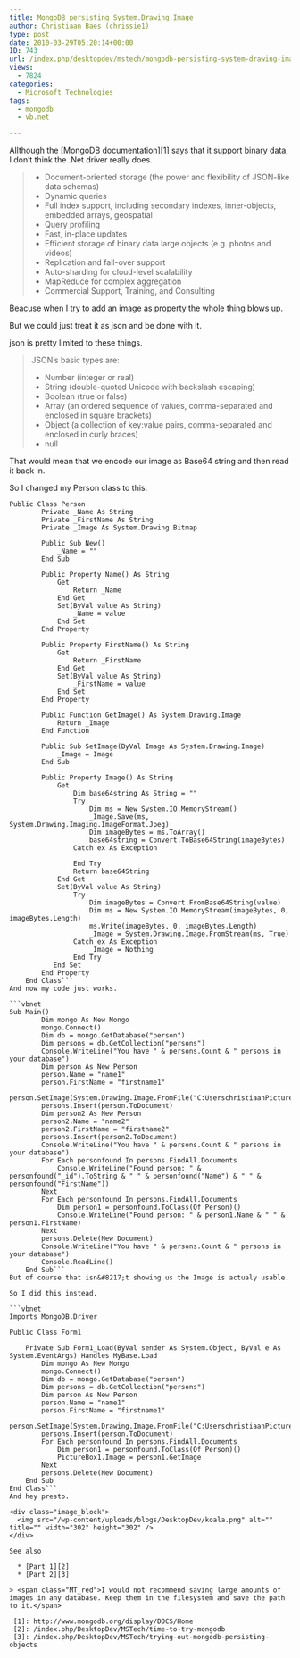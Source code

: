 ```yaml
---
title: MongoDB persisting System.Drawing.Image
author: Christiaan Baes (chrissie1)
type: post
date: 2010-03-29T05:20:14+00:00
ID: 743
url: /index.php/desktopdev/mstech/mongodb-persisting-system-drawing-image/
views:
  - 7824
categories:
  - Microsoft Technologies
tags:
  - mongodb
  - vb.net

---
```

Allthough the [MongoDB documentation][1] says that it support binary data, I don&#8217;t think the .Net driver really does. 

>   * Document-oriented storage (the power and flexibility of JSON-like data schemas)
>   * Dynamic queries
>   * Full index support, including secondary indexes, inner-objects, embedded arrays, geospatial
>   * Query profiling
>   * Fast, in-place updates
>   * Efficient storage of binary data large objects (e.g. photos and videos)
>   * Replication and fail-over support
>   * Auto-sharding for cloud-level scalability
>   * MapReduce for complex aggregation
>   * Commercial Support, Training, and Consulting

Beacuse when I try to add an image as property the whole thing blows up.

But we could just treat it as json and be done with it.
  
json is pretty limited to these things.

> JSON&#8217;s basic types are:
> 
>   * Number (integer or real)
>   * String (double-quoted Unicode with backslash escaping)
>   * Boolean (true or false)
>   * Array (an ordered sequence of values, comma-separated and enclosed in square brackets)
>   * Object (a collection of key:value pairs, comma-separated and enclosed in curly braces)
>   * null

That would mean that we encode our image as Base64 string and then read it back in.

So I changed my Person class to this.

```vbnet
Public Class Person
        Private _Name As String
        Private _FirstName As String
        Private _Image As System.Drawing.Bitmap

        Public Sub New()
            _Name = ""
        End Sub

        Public Property Name() As String
            Get
                Return _Name
            End Get
            Set(ByVal value As String)
                _Name = value
            End Set
        End Property

        Public Property FirstName() As String
            Get
                Return _FirstName
            End Get
            Set(ByVal value As String)
                _FirstName = value
            End Set
        End Property

        Public Function GetImage() As System.Drawing.Image
            Return _Image
        End Function

        Public Sub SetImage(ByVal Image As System.Drawing.Image)
            _Image = Image
        End Sub

        Public Property Image() As String
            Get
                Dim base64string As String = ""
                Try
                    Dim ms = New System.IO.MemoryStream()
                    _Image.Save(ms, System.Drawing.Imaging.ImageFormat.Jpeg)
                    Dim imageBytes = ms.ToArray()
                    base64string = Convert.ToBase64String(imageBytes)
                Catch ex As Exception

                End Try
                Return base64String
            End Get
            Set(ByVal value As String)
                Try
                    Dim imageBytes = Convert.FromBase64String(value)
                    Dim ms = New System.IO.MemoryStream(imageBytes, 0, imageBytes.Length)
                    ms.Write(imageBytes, 0, imageBytes.Length)
                    _Image = System.Drawing.Image.FromStream(ms, True)
                Catch ex As Exception
                    _Image = Nothing
                End Try
           End Set
        End Property
    End Class```
And now my code just works.

```vbnet
Sub Main()
        Dim mongo As New Mongo
        mongo.Connect()
        Dim db = mongo.GetDatabase("person")
        Dim persons = db.GetCollection("persons")
        Console.WriteLine("You have " & persons.Count & " persons in your database")
        Dim person As New Person
        person.Name = "name1"
        person.FirstName = "firstname1"
        person.SetImage(System.Drawing.Image.FromFile("C:UserschristiaanPicturesBackgroundskoala.jpg"))
        persons.Insert(person.ToDocument)
        Dim person2 As New Person
        person2.Name = "name2"
        person2.FirstName = "firstname2"
        persons.Insert(person2.ToDocument)
        Console.WriteLine("You have " & persons.Count & " persons in your database")
        For Each personfound In persons.FindAll.Documents
            Console.WriteLine("Found person: " & personfound("_id").ToString & " " & personfound("Name") & " " & personfound("FirstName"))
        Next
        For Each personfound In persons.FindAll.Documents
            Dim person1 = personfound.ToClass(Of Person)()
            Console.WriteLine("Found person: " & person1.Name & " " & person1.FirstName)
        Next
        persons.Delete(New Document)
        Console.WriteLine("You have " & persons.Count & " persons in your database")
        Console.ReadLine()
    End Sub```
But of course that isn&#8217;t showing us the Image is actualy usable.

So I did this instead.

```vbnet
Imports MongoDB.Driver

Public Class Form1

    Private Sub Form1_Load(ByVal sender As System.Object, ByVal e As System.EventArgs) Handles MyBase.Load
        Dim mongo As New Mongo
        mongo.Connect()
        Dim db = mongo.GetDatabase("person")
        Dim persons = db.GetCollection("persons")
        Dim person As New Person
        person.Name = "name1"
        person.FirstName = "firstname1"
        person.SetImage(System.Drawing.Image.FromFile("C:UserschristiaanPicturesBackgroundskoala.jpg"))
        persons.Insert(person.ToDocument)
        For Each personfound In persons.FindAll.Documents
            Dim person1 = personfound.ToClass(Of Person)()
            PictureBox1.Image = person1.GetImage
        Next
        persons.Delete(New Document)
    End Sub
End Class```
And hey presto.

<div class="image_block">
  <img src="/wp-content/uploads/blogs/DesktopDev/koala.png" alt="" title="" width="302" height="302" />
</div>

See also

  * [Part 1][2]
  * [Part 2][3]

> <span class="MT_red">I would not recommend saving large amounts of images in any database. Keep them in the filesystem and save the path to it.</span>

 [1]: http://www.mongodb.org/display/DOCS/Home
 [2]: /index.php/DesktopDev/MSTech/time-to-try-mongodb
 [3]: /index.php/DesktopDev/MSTech/trying-out-mongodb-persisting-objects